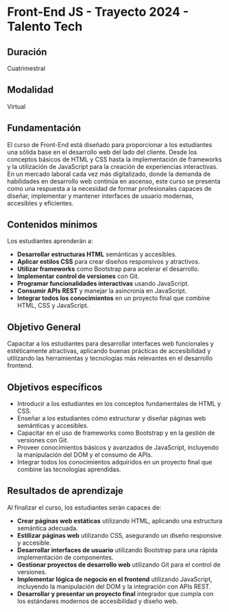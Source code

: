 # Front-End JS - Trayecto 2024 - Talento Tech

## Duración
Cuatrimestral

## Modalidad
Virtual

## Fundamentación

El curso de Front-End está diseñado para proporcionar a los estudiantes una sólida base en el desarrollo web del lado del cliente. Desde los conceptos básicos de HTML y CSS hasta la implementación de frameworks y la utilización de JavaScript para la creación de experiencias interactivas. En un mercado laboral cada vez más digitalizado, donde la demanda de habilidades en desarrollo web continúa en ascenso, este curso se presenta como una respuesta a la necesidad de formar profesionales capaces de diseñar, implementar y mantener interfaces de usuario modernas, accesibles y eficientes.

## Contenidos mínimos

Los estudiantes aprenderán a:

- **Desarrollar estructuras HTML** semánticas y accesibles.
- **Aplicar estilos CSS** para crear diseños responsivos y atractivos.
- **Utilizar frameworks** como Bootstrap para acelerar el desarrollo.
- **Implementar control de versiones** con Git.
- **Programar funcionalidades interactivas** usando JavaScript.
- **Consumir APIs REST** y manejar la asincronía en JavaScript.
- **Integrar todos los conocimientos** en un proyecto final que combine HTML, CSS y JavaScript.

## Objetivo General

Capacitar a los estudiantes para desarrollar interfaces web funcionales y estéticamente atractivas, aplicando buenas prácticas de accesibilidad y utilizando las herramientas y tecnologías más relevantes en el desarrollo frontend.

## Objetivos específicos

- Introducir a los estudiantes en los conceptos fundamentales de HTML y CSS.
- Enseñar a los estudiantes cómo estructurar y diseñar páginas web semánticas y accesibles.
- Capacitar en el uso de frameworks como Bootstrap y en la gestión de versiones con Git.
- Proveer conocimientos básicos y avanzados de JavaScript, incluyendo la manipulación del DOM y el consumo de APIs.
- Integrar todos los conocimientos adquiridos en un proyecto final que combine las tecnologías aprendidas.

## Resultados de aprendizaje

Al finalizar el curso, los estudiantes serán capaces de:

- **Crear páginas web estáticas** utilizando HTML, aplicando una estructura semántica adecuada.
- **Estilizar páginas web** utilizando CSS, asegurando un diseño responsive y accesible.
- **Desarrollar interfaces de usuario** utilizando Bootstrap para una rápida implementación de componentes.
- **Gestionar proyectos de desarrollo web** utilizando Git para el control de versiones.
- **Implementar lógica de negocio en el frontend** utilizando JavaScript, incluyendo la manipulación del DOM y la integración con APIs REST.
- **Desarrollar y presentar un proyecto final** integrador que cumpla con los estándares modernos de accesibilidad y diseño web.

